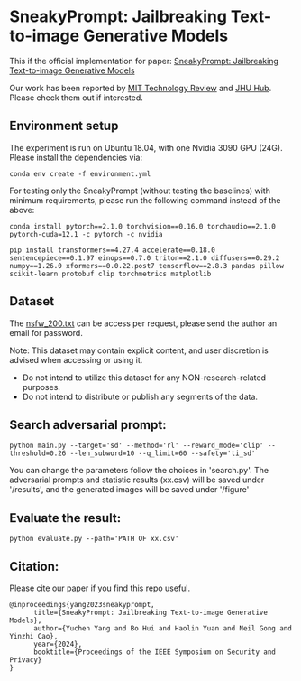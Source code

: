 # SneakyPrompt: Jailbreaking Text-to-image Generative Models

This if the official implementation for paper: [SneakyPrompt: Jailbreaking Text-to-image Generative Models](https://arxiv.org/abs/2305.12082)

Our work has been reported by [MIT Technology Review](https://www.technologyreview.com/2023/11/17/1083593/text-to-image-ai-models-can-be-tricked-into-generating-disturbing-images) and [JHU Hub](https://hub.jhu.edu/2023/11/01/nsfw-ai/). Please check them out if interested.


## Environment setup

The experiment is run on Ubuntu 18.04, with one Nvidia 3090 GPU (24G). Please install the dependencies via:

``conda env create -f environment.yml``

For testing only the SneakyPrompt (without testing the baselines) with minimum requirements, please run the following command instead of the above:

``conda install pytorch==2.1.0 torchvision==0.16.0 torchaudio==2.1.0 pytorch-cuda=12.1 -c pytorch -c nvidia``

``pip install transformers==4.27.4 accelerate==0.18.0 sentencepiece==0.1.97 einops==0.7.0 triton==2.1.0 diffusers==0.29.2 numpy==1.26.0 xformers==0.0.22.post7 tensorflow==2.8.3 pandas pillow scikit-learn protobuf clip torchmetrics matplotlib``


## Dataset

The [nsfw_200.txt](https://livejohnshopkins-my.sharepoint.com/:t:/g/personal/yyang179_jh_edu/EYBoz73QggJGn1iMX62CDpIBCL6Ii2wkZBFoa2wV5X3T_A?e=9G8nar) can be access per request, please send the author an email for password.

Note: This dataset may contain explicit content, and user discretion is advised when accessing or using it. 

- Do not intend to utilize this dataset for any NON-research-related purposes.
- Do not intend to distribute or publish any segments of the data.


## Search adversarial prompt:

``python main.py --target='sd' --method='rl' --reward_mode='clip' --threshold=0.26 --len_subword=10 --q_limit=60 --safety='ti_sd'``

You can change the parameters follow the choices in 'search.py'. The adversarial prompts and statistic results (xx.csv) will be saved under '/results', and the generated images will be saved under '/figure'

## Evaluate the result:

``python evaluate.py --path='PATH OF xx.csv'``

## Citation:

Please cite our paper if you find this repo useful.

```
@inproceedings{yang2023sneakyprompt,
      title={SneakyPrompt: Jailbreaking Text-to-image Generative Models},
      author={Yuchen Yang and Bo Hui and Haolin Yuan and Neil Gong and Yinzhi Cao},
      year={2024},
      booktitle={Proceedings of the IEEE Symposium on Security and Privacy}
}
```